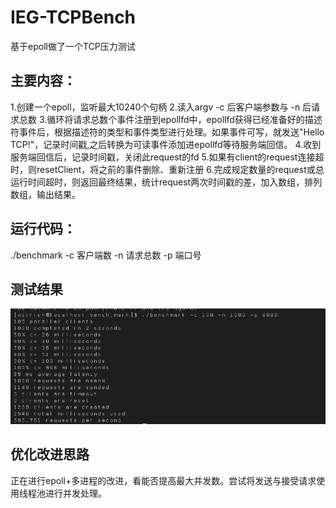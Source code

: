 # IEG-TCPBench
基于epoll做了一个TCP压力测试

## 主要内容：
1.创建一个epoll，监听最大10240个句柄
2.读入argv -c 后客户端参数与 -n 后请求总数
3.循环将请求总数个事件注册到epollfd中，epollfd获得已经准备好的描述符事件后，根据描述符的类型和事件类型进行处理。如果事件可写，就发送"Hello TCP!"，记录时间戳,之后转换为可读事件添加进epollfd等待服务端回信。
4.收到服务端回信后，记录时间戳，关闭此request的fd
5.如果有client的request连接超时，则resetClient，将之前的事件删除、重新注册
6.完成规定数量的request或总运行时间超时，则返回最终结果，统计request两次时间戳的差，加入数组，排列数组，输出结果。

## 运行代码：
./benchmark -c 客户端数 -n 请求总数 -p 端口号

## 测试结果
![alt](https://github.com/Ostrich96/IEG/blob/main/result/result.png)
## 优化改进思路
正在进行epoll+多进程的改进，看能否提高最大并发数。尝试将发送与接受请求使用线程池进行并发处理。
